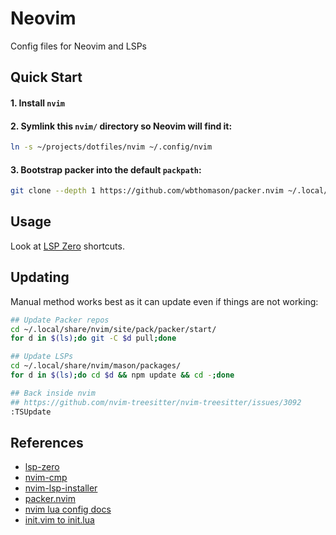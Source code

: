 Neovim
===
Config files for Neovim and LSPs

## Quick Start
#### 1. Install `nvim`

#### 2. Symlink this `nvim/` directory so Neovim will find it:
```bash
ln -s ~/projects/dotfiles/nvim ~/.config/nvim
```
#### 3. Bootstrap packer into the default `packpath`:
```bash
git clone --depth 1 https://github.com/wbthomason/packer.nvim ~/.local/share/nvim/site/pack/packer/start/packer.nvim
```

## Usage
Look at [LSP Zero](https://github.com/VonHeikemen/lsp-zero.nvim#lsp) shortcuts.

## Updating
Manual method works best as it can update even if things are not working:
```bash
## Update Packer repos
cd ~/.local/share/nvim/site/pack/packer/start/
for d in $(ls);do git -C $d pull;done

## Update LSPs
cd ~/.local/share/nvim/mason/packages/
for d in $(ls);do cd $d && npm update && cd -;done

## Back inside nvim
## https://github.com/nvim-treesitter/nvim-treesitter/issues/3092
:TSUpdate
```

## References
* [lsp-zero](https://github.com/VonHeikemen/lsp-zero.nvim)
* [nvim-cmp](https://github.com/hrsh7th/nvim-cmp)
* [nvim-lsp-installer](https://github.com/williamboman/nvim-lsp-installer/)
* [packer.nvim](https://github.com/wbthomason/packer.nvim)
* [nvim lua config docs](https://neovim.io/doc/user/lua.html)
* [init.vim to init.lua](https://www.notonlycode.org/neovim-lua-config/)
